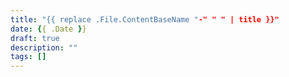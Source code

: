 ```yaml
---
title: "{{ replace .File.ContentBaseName "-" " " | title }}"
date: {{ .Date }}
draft: true
description: ""
tags: []
---
```

